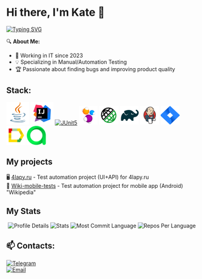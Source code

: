 # Hi there, I'm Kate 👋  
<a align="center" href="https://git.io/typing-svg"><img src="https://readme-typing-svg.herokuapp.com?font=Fira+Code&pause=1000&color=%23FF00FF&width=435&lines=Quality+Assurance+Engineer;QA+Automation;Web+testing;API+testing" alt="Typing SVG" /></a>

🔍 **About Me:**  
- 🚀 Working in IT since 2023 
- 💡 Specializing in Manual/Automation Testing  
- 🏆 Passionate about finding bugs and improving product quality  

## Stack:

<a href="https://www.java.com/"><img src="media/Java.svg" width="60" height="60"  alt="Java"/></a>
<a id ="tech" href="https://www.jetbrains.com/idea/"><img src="media/Intelij_IDEA.svg" width="60" height="60"  alt="IDEA"/></a>
<a href="https://junit.org/junit5"><img src="media/JUnit5" title="JUnit5" alt="JUnit5" width="50" height="50"/></a>
<a href="https://selenide.org"><img src="media/Selenide.svg" title="Selenide" alt="Selenide" width="50" height="50"/></a>
<a href="https://rest-assured.io"><img src="media/RestAssured.svg" title="REST Assured" alt="REST Assured" width="50" height="50"/></a>
<a href="https://gradle.org"><img src="media/Gradle.svg" title="Gradle" alt="Gradle" width="50" height="50"/></a>
<a href="https://www.jenkins.io"><img src="media/Jenkins.svg" title="Jenkins" alt="Jenkins" width="50" height="50"/></a>
<a href="https://www.atlassian.com/software/jira"><img src="media/Jira.svg" title="Jira" alt="Jira" width="50" height="50"/></a>
<a href="https://qameta.io/allure-report"><img src="media/Allure_Report.svg" title="Allure Report" alt="Allure Report" width="50" height="50"/></a>
<a href="https://qameta.io"><img src="media/AllureTestOps.svg" title="Allure Testops" alt="Allure Testops" width="50" height="50"/></a>

## My projects
:desktop_computer: [4lapy.ru](https://github.com/katinagon/four_paws) - Test automation project (UI+API) for 4lapy.ru  
:iphone: [Wiki-mobile-tests](https://github.com/katinagon/wiki_mobile) - Test automation project for mobile app (Android) "Wikipedia"

## My Stats
<p align="center">
  <img src="https://github-profile-summary-cards.vercel.app/api/cards/profile-details?username=katinagon&theme=tokyonight" alt="Profile Details">
  <img src="https://github-profile-summary-cards.vercel.app/api/cards/stats?username=katinagon&theme=tokyonight" alt="Stats">
  <img src="https://github-profile-summary-cards.vercel.app/api/cards/most-commit-language?username=katinagon&theme=tokyonight" alt="Most Commit Language">
  <img src="https://github-profile-summary-cards.vercel.app/api/cards/repos-per-language?username=katinagon&theme=tokyonight" alt="Repos Per Language">
</p>

## 📫 Contacts:  
[![Telegram](https://img.shields.io/badge/-Telegram-0088cc?style=flat&logo=telegram)](https://t.me/katinagon)   
[![Email](https://img.shields.io/badge/-Email-D14836?style=flat&logo=gmail)](mailto:katinagon@yandex.ru)  

